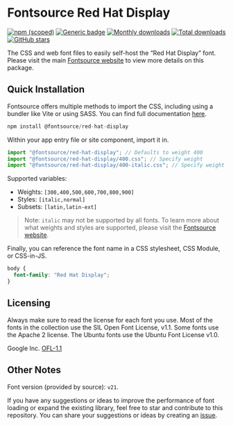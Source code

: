 # Fontsource Red Hat Display

[![npm (scoped)](https://img.shields.io/npm/v/@fontsource/red-hat-display?color=brightgreen)](https://www.npmjs.com/package/@fontsource/red-hat-display) [![Generic badge](https://img.shields.io/badge/fontsource-passing-brightgreen)](https://github.com/fontsource/fontsource) [![Monthly downloads](https://badgen.net/npm/dm/@fontsource/red-hat-display)](https://github.com/fontsource/fontsource) [![Total downloads](https://badgen.net/npm/dt/@fontsource/red-hat-display)](https://github.com/fontsource/fontsource) [![GitHub stars](https://img.shields.io/github/stars/fontsource/fontsource.svg?style=social&label=Star)](https://github.com/fontsource/fontsource/stargazers)

The CSS and web font files to easily self-host the “Red Hat Display” font. Please visit the main [Fontsource website](https://fontsource.org/fonts/red-hat-display) to view more details on this package.

## Quick Installation

Fontsource offers multiple methods to import the CSS, including using a bundler like Vite or using SASS. You can find full documentation [here](https://fontsource.org/docs/getting-started/introduction).

```javascript
npm install @fontsource/red-hat-display
```

Within your app entry file or site component, import it in.

```javascript
import "@fontsource/red-hat-display"; // Defaults to weight 400
import "@fontsource/red-hat-display/400.css"; // Specify weight
import "@fontsource/red-hat-display/400-italic.css"; // Specify weight and style
```

Supported variables:
- Weights: `[300,400,500,600,700,800,900]`
- Styles: `[italic,normal]`
- Subsets: `[latin,latin-ext]`

> Note: `italic` may not be supported by all fonts. To learn more about what weights and styles are supported, please visit the [Fontsource website](https://fontsource.org/fonts/red-hat-display).

Finally, you can reference the font name in a CSS stylesheet, CSS Module, or CSS-in-JS.

```css
body {
  font-family: "Red Hat Display";
}
```

## Licensing
Always make sure to read the license for each font you use. Most of the fonts in the collection use the SIL Open Font License, v1.1. Some fonts use the Apache 2 license. The Ubuntu fonts use the Ubuntu Font License v1.0.

Google Inc.
[OFL-1.1](http://scripts.sil.org/OFL)

## Other Notes
Font version (provided by source): `v21`.

If you have any suggestions or ideas to improve the performance of font loading or expand the existing library, feel free to star and contribute to this repository. You can share your suggestions or ideas by creating an [issue](https://github.com/fontsource/fontsource/issues).